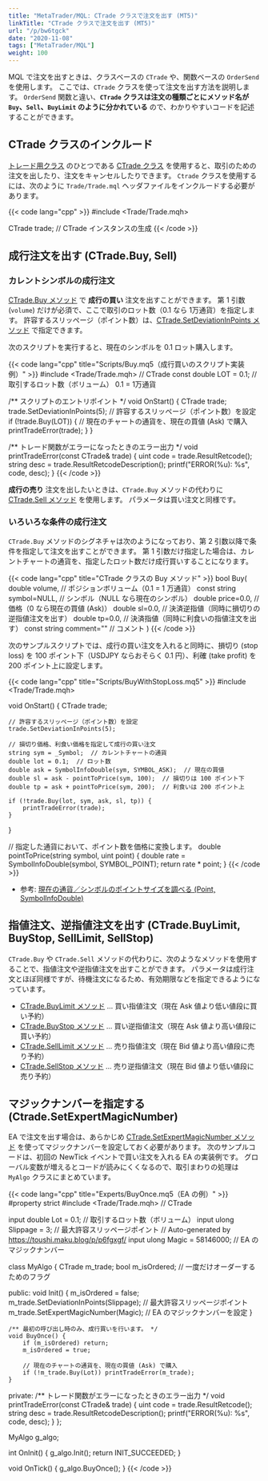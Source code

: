```yaml
---
title: "MetaTrader/MQL: CTrade クラスで注文を出す (MT5)"
linkTitle: "CTrade クラスで注文を出す (MT5)"
url: "/p/bw6tgck"
date: "2020-11-08"
tags: ["MetaTrader/MQL"]
weight: 100
---
```


MQL で注文を出すときは、クラスベースの `CTrade` や、関数ベースの `OrderSend` を使用します。
ここでは、`CTrade` クラスを使って注文を出す方法を説明します。
`OrderSend` 関数と違い、__`CTrade` クラスは注文の種類ごとにメソッド名が `Buy`、`Sell`、`BuyLimit` のように分かれている__ ので、わかりやすいコードを記述することができます。


CTrade クラスのインクルード
----

[トレード用クラス](https://www.mql5.com/ja/docs/standardlibrary/tradeclasses) のひとつである [CTrade クラス](https://www.mql5.com/ja/docs/standardlibrary/tradeclasses/ctrade) を使用すると、取引のための注文を出したり、注文をキャンセルしたりできます。
`Ctrade` クラスを使用するには、次のように `Trade/Trade.mql` ヘッダファイルをインクルードする必要があります。

{{< code lang="cpp" >}}
#include <Trade/Trade.mqh>

CTrade trade;  // CTrade インスタンスの生成
{{< /code >}}


成行注文を出す (CTrade.Buy, Sell)
----

### カレントシンボルの成行注文

[CTrade.Buy メソッド](https://www.mql5.com/ja/docs/standardlibrary/tradeclasses/ctrade/ctradebuy) で __成行の買い__ 注文を出すことができます。
第 1 引数 (`volume`) だけが必須で、ここで取引のロット数（0.1 なら 1万通貨）を指定します。
許容するスリッページ（ポイント数）は、[CTrade.SetDeviationInPoints メソッド](https://www.mql5.com/ja/docs/standardlibrary/tradeclasses/ctrade/ctradesetdeviationinpoints) で指定できます。

次のスクリプトを実行すると、現在のシンボルを 0.1 ロット購入します。

{{< code lang="cpp" title="Scripts/Buy.mq5（成行買いのスクリプト実装例）" >}}
#include <Trade/Trade.mqh>  // CTrade
const double LOT = 0.1;  // 取引するロット数（ボリューム） 0.1 = 1万通貨

/** スクリプトのエントリポイント */
void OnStart() {
    CTrade trade;
    trade.SetDeviationInPoints(5);  // 許容するスリッページ（ポイント数）を設定
    if (!trade.Buy(LOT)) {  // 現在のチャートの通貨を、現在の買値 (Ask) で購入
        printTradeError(trade);
    }
}

/** トレード関数がエラーになったときのエラー出力 */
void printTradeError(const CTrade& trade) {
    uint code = trade.ResultRetcode();
    string desc = trade.ResultRetcodeDescription();
    printf("ERROR(%u): %s", code, desc);
}
{{< /code >}}

__成行の売り__ 注文を出したいときは、`CTrade.Buy` メソッドの代わりに [CTrade.Sell メソッド](https://www.mql5.com/ja/docs/standardlibrary/tradeclasses/ctrade/ctradesell) を使用します。
パラメータは買い注文と同様です。

### いろいろな条件の成行注文

`CTrade.Buy` メソッドのシグネチャは次のようになっており、第 2 引数以降で条件を指定して注文を出すことができます。
第 1 引数だけ指定した場合は、カレントチャートの通貨を、指定したロット数だけ成行買いすることになります。

{{< code lang="cpp"  title="CTrade クラスの Buy メソッド" >}}
bool Buy(
  double       volume,       // ポジションボリューム（0.1 = 1 万通貨）
  const string symbol=NULL,  // シンボル（NULL なら現在のシンボル）
  double       price=0.0,    // 価格（0 なら現在の買値 (Ask)）
  double       sl=0.0,       // 決済逆指値（同時に損切りの逆指値注文を出す）
  double       tp=0.0,       // 決済指値（同時に利食いの指値注文を出す）
  const string comment=""    // コメント
)
{{< /code >}}

次のサンプルスクリプトでは、成行の買い注文を入れると同時に、損切り (stop loss) を 100 ポイント下（USDJPY ならおそらく 0.1 円）、利確 (take profit) を 200 ポイント上に設定します。

{{< code lang="cpp" title="Scripts/BuyWithStopLoss.mq5" >}}
#include <Trade/Trade.mqh>

void OnStart() {
    CTrade trade;

    // 許容するスリッページ（ポイント数）を設定
    trade.SetDeviationInPoints(5);

    // 損切り価格、利食い価格を指定して成行の買い注文
    string sym = _Symbol;  // カレントチャートの通貨
    double lot = 0.1;  // ロット数
    double ask = SymbolInfoDouble(sym, SYMBOL_ASK);  // 現在の買値
    double sl = ask - pointToPrice(sym, 100);  // 損切りは 100 ポイント下
    double tp = ask + pointToPrice(sym, 200);  // 利食いは 200 ポイント上

    if (!trade.Buy(lot, sym, ask, sl, tp)) {
        printTradeError(trade);
    }
}

// 指定した通貨において、ポイント数を価格に変換します。
double pointToPrice(string symbol, uint point) {
    double rate = SymbolInfoDouble(symbol, SYMBOL_POINT);
    return rate * point;
}
{{< /code >}}

- 参考: [現在の通貨／シンボルのポイントサイズを調べる (Point, SymbolInfoDouble)](/p/gkcxsb2)


指値注文、逆指値注文を出す (CTrade.BuyLimit, BuyStop, SellLimit, SellStop)
----

`CTrade.Buy` や `CTrade.Sell` メソッドの代わりに、次のようなメソッドを使用することで、指値注文や逆指値注文を出すことができます。
パラメータは成行注文とほぼ同様ですが、待機注文になるため、有効期限などを指定できるようになっています。

- [CTrade.BuyLimit メソッド](https://www.mql5.com/ja/docs/standardlibrary/tradeclasses/ctrade/ctradebuylimit) ... 買い指値注文（現在 Ask 値より低い値段に買い予約）
- [CTrade.BuyStop メソッド](https://www.mql5.com/ja/docs/standardlibrary/tradeclasses/ctrade/ctradebuystop) ... 買い逆指値注文（現在 Ask 値より高い値段に買い予約）
- [CTrade.SellLimit メソッド](https://www.mql5.com/ja/docs/standardlibrary/tradeclasses/ctrade/ctradeselllimit) ... 売り指値注文（現在 Bid 値より高い値段に売り予約）
- [CTrade.SellStop メソッド](https://www.mql5.com/ja/docs/standardlibrary/tradeclasses/ctrade/ctradesellstop) ... 売り逆指値注文（現在 Bid 値より低い値段に売り予約）


マジックナンバーを指定する (Ctrade.SetExpertMagicNumber)
----

EA で注文を出す場合は、あらかじめ [CTrade.SetExpertMagicNumber メソッド](https://www.mql5.com/ja/docs/standardlibrary/tradeclasses/ctrade/ctradesetexpertmagicnumber) を使ってマジックナンバーを設定しておく必要があります。
次のサンプルコードは、初回の NewTick イベントで買い注文を入れる EA の実装例です。
グローバル変数が増えるとコードが読みにくくなるので、取引まわりの処理は `MyAlgo` クラスにまとめています。

{{< code lang="cpp" title="Experts/BuyOnce.mq5（EA の例）" >}}
#property strict
#include <Trade/Trade.mqh>  // CTrade

input double Lot = 0.1;  // 取引するロット数（ボリューム）
input ulong Slippage = 3;  // 最大許容スリッページポイント
// Auto-generated by https://toushi.maku.blog/p/p6fgxgf/
input ulong Magic = 58146000;  // EA のマジックナンバー

class MyAlgo {
    CTrade m_trade;
    bool m_isOrdered;  // 一度だけオーダーするためのフラグ

public:
    void Init() {
        m_isOrdered = false;
        m_trade.SetDeviationInPoints(Slippage);  // 最大許容スリッページポイント
        m_trade.SetExpertMagicNumber(Magic);  // EA のマジックナンバーを設定
    }

    /** 最初の呼び出し時のみ、成行買いを行います。 */
    void BuyOnce() {
        if (m_isOrdered) return;
        m_isOrdered = true;

        // 現在のチャートの通貨を、現在の買値 (Ask) で購入
        if (!m_trade.Buy(Lot)) printTradeError(m_trade);
    }

private:
    /** トレード関数がエラーになったときのエラー出力 */
    void printTradeError(const CTrade& trade) {
        uint code = trade.ResultRetcode();
        string desc = trade.ResultRetcodeDescription();
        printf("ERROR(%u): %s", code, desc);
    }
};

MyAlgo g_algo;

int OnInit() {
    g_algo.Init();
    return INIT_SUCCEEDED;
}

void OnTick() {
    g_algo.BuyOnce();
}
{{< /code >}}

